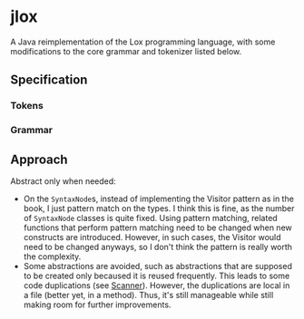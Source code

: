# jlox

A Java reimplementation of the Lox programming language, with some modifications to the core grammar and tokenizer listed below.

## Specification

### Tokens

### Grammar

## Approach

Abstract only when needed:
  - On the `SyntaxNode`s, instead of implementing the Visitor pattern as in the book, I just pattern match on the types. I think this is fine, as the number of `SyntaxNode` classes is quite fixed. Using pattern matching, related functions that perform pattern matching need to be changed when new constructs are introduced. However, in such cases, the Visitor would need to be changed anyways, so I don't think the pattern is really worth the complexity.
  - Some abstractions are avoided, such as abstractions that are supposed to be created only becaused it is reused frequently. This leads to some code duplications (see [Scanner](./com/lox/Scanner.java)). However, the duplications are local in a file (better yet, in a method). Thus, it's still manageable while still making room for further improvements.
